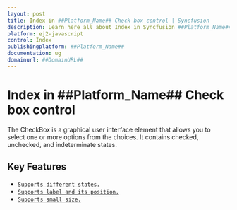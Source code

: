 ```yaml
---
layout: post
title: Index in ##Platform_Name## Check box control | Syncfusion
description: Learn here all about Index in Syncfusion ##Platform_Name## Check box control of Syncfusion Essential JS 2 and more.
platform: ej2-javascript
control: Index 
publishingplatform: ##Platform_Name##
documentation: ug
domainurl: ##DomainURL##
---
```


# Index in ##Platform_Name## Check box control

The CheckBox is a graphical user interface element that allows you to select one or more options from the choices. It contains checked, unchecked, and indeterminate states.

## Key Features

* [`Supports different states.`](./getting-started#change-the-checkbox-state)
* [`Supports label and its position.`](./label-and-size#label)
* [`Supports small size.`](./label-and-size#size)